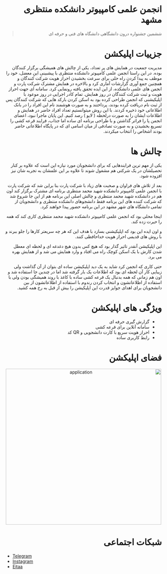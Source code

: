 <div dir="rtl">

# انجمن علمی کامپیوتر دانشکده منتظری مشهد

> ششمین جشنواره درون دانشگاهی دانشگاه های فنی و حرفه ای

# جزییات اپلیکشن

<p>
مدیریت جمعیت در همایش های پر تعداد، یکی از چالش های همیشگی برگزار کنندگان بوده. در این راستا انجمن علمی کامپیوتر دانشکده منتظری با پیشبینی این معضل، خود را موظف به پیدا کردن راه حلی برای سرعت بخشیدن احراز هویت شرکت کنندگان و همچنین جمع آوری گزارشات آماری کرد و بالاخره در همایش مشترک شرکت پارت و انجمن های علمی دانشکده، از این ایده تحقق یافته رونمایی کرد.
سامانه ای جهت احراز هویت و ثبت شرکت کنندگان در روز همایش.
تمام کادر اجرایی در روز موعود با اپلیکیشنی که انجمن طراحی کرده بود به اسکن کردن بارکد هایی که شرکت کنندگان پس از ثبت نام دریافت کرده بودند، پرداختند و به صورت هوشمند نام این افراد را در بانک اطلاعاتی خود ذخیره کردند. با این روش میتوانستیم تعداد افراد حاضر در همایش و اطلاعات ایشان را به صورت درلحظه ( لایو ) رصد کنیم. این پایان ماجرا نبود، اعضای انجمن پا را فراتر گذاشتن و با طراحی برنامه ای ساده اما جذاب، فرایند قرعه کشی را تسریع بخشیدن و به صورت تصادفی از میان اسامی ای که در پایگاه اطلاعاتی حاضر بودند اشخاص را انتخاب میکردند.
</p>

# چالش ها

<p>
یکی از مهم ترین فرایندهایی که برای دانشجویان مورد نیازه این است که علاوه بر کنار تحصیلشان در یک شرکتی هم مشغول شوند تا علاوه بر این علمشان به تجربه شان نیز افزوده شود.

بعد از تلاش های فراوان و صحبت های زیاد با شرکت پارت بنا براین شد که شرکت پارت با انجمن علمی کامپیوتر دانشکده شهید محمد منتظری برنامه ای مشترک برگزار کند
اون هم در دانشکده شهید محمد منتظری و چالش اصلی این برنامه هم از این جا شروع شد که شرکت کننده های این برنامه فقط دانشجوهای دانشکده منتظری و دانشجویان از تمامی دانشگاه های شهر مشهد در این برنامه حضور پیدا خواهند کرد.

 اینجا محلی بود که انجمن علمی کامپیوتر دانشکده شهید محمد منتظری کاری کند که همه را حیرت زده کند.

و اون ایده این بود که اپلیکیشنی بسازد با هدف این که هر چه سریعتر کارها را جلو ببرند و با روش های قدیمی احراز هویت خداحافظی کنند.

این اپلیکیشن آنقدر تاثیر گذار بود که هیچ کس بدون هیچ دغدغه ای و لحظه ای معطل شدن کارش با یک اسکن کوچک راه می افتاد و وارد همایش می شد و از همایش بهره می برد.

حتی کاری که انجمن کرد شاید به یک دید اپلیکیشن ساده ای بتوان از آن گذاشت ولی زیبایی کار آن لحظه ای بود که اطلاعات یک بار گرفته شد اما در چندین جا استفاده شد و اون هم زمانی که همه بدنبال یک قرعه کشی ساده با کاغذ با روند همیشگی بودن ولی با استفاده از اطلاعاتشون و انتخاب کردن رندوم با استفاده از اطلاعاتشون از بین دانشجویان برای اهدای جوایز قدرت این اپلیکیشن را بیش از قبل به رخ همه کشید.
</p>

# ویژگی های اپلیکشن

* گزارش گیری حرفه ای
* سامانه آنلاین برای قرعه کشی
* احراز هویت سریع با کارت دانشجویی و QR کد
* رابط کاربری ساده

# فضای اپلیکشن

<center>
<img src="https://github.com/aliw1382/partscaner/assets/22743719/f81bd96c-b606-4f24-ac43-14ce670cc688" alt="application" height="500px">
</center>

# شبکات اجتماعی

</div>

* <a href="https://t.me/Montazeri_Computer">Telegram</a>
* <a href="https://instagram.com/montazeri_csa">Instagram</a>
* <a href="https://eitaa.com/montazeri_computer">Eitaa</a>

